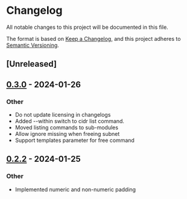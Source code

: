 # Changelog
All notable changes to this project will be documented in this file.

The format is based on [Keep a Changelog](https://keepachangelog.com/en/1.0.0/),
and this project adheres to [Semantic Versioning](https://semver.org/spec/v2.0.0.html).

## [Unreleased]

## [0.3.0](https://github.com/milton-hirsch-institute/subnet-garden/compare/subg-v0.2.2...subg-v0.3.0) - 2024-01-26

### Other
- Do not update licensing in changelogs
- Added --within switch to cidr list command.
- Moved listing commands to sub-modules
- Allow ignore missing when freeing subnet
- Support templates parameter for free command

## [0.2.2](https://github.com/milton-hirsch-institute/subnet-garden/compare/subg-v0.2.1...subg-v0.2.2) - 2024-01-25

### Other
- Implemented numeric and non-numeric padding
